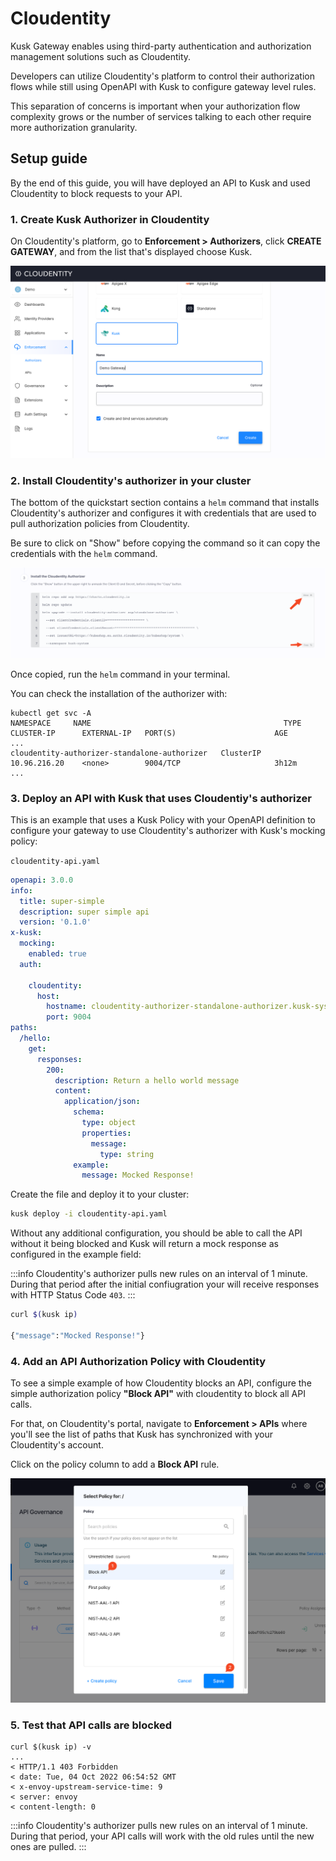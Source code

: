 # Cloudentity

Kusk Gateway enables using third-party authentication and authorization management solutions such as Cloudentity.

Developers can utilize Cloudentity's platform to control their authorization flows while still using OpenAPI with Kusk to configure gateway level rules.

This separation of concerns is important when your authorization flow complexity grows or the number of services talking to each other require more authorization granularity.

## Setup guide

By the end of this guide, you will have deployed an API to Kusk and used Cloudentity to block requests to your API. 

### 1. Create Kusk Authorizer in Cloudentity

On Cloudentity's platform, go to **Enforcement > Authorizers**, click **CREATE GATEWAY**, and from the list that's displayed choose Kusk.

![cloudentity authorizers list](./img/cloudentity-authorizers.png)

### 2. Install Cloudentity's authorizer in your cluster

The bottom of the quickstart section contains a `helm` command that installs Cloudentity's authorizer and configures it with credentials that are used to pull authorization policies from Cloudentity. 

Be sure to click on "Show" before copying the command so it can copy the credentials with the `helm` command.

![cloudentity helm command](./img/cloudentity-helm-command.png)

Once copied, run the `helm` command in your terminal. 

You can check the installation of the authorizer with: 

```
kubectl get svc -A
NAMESPACE     NAME                                           TYPE           CLUSTER-IP      EXTERNAL-IP   PORT(S)                      AGE
...
cloudentity-authorizer-standalone-authorizer   ClusterIP      10.96.216.20    <none>        9004/TCP                     3h12m
...
```

### 3. Deploy an API with Kusk that uses Cloudentiy's authorizer

This is an example that uses a Kusk Policy with your OpenAPI definition to configure your gateway to use Cloudentity's authorizer with Kusk's mocking policy: 

`cloudentity-api.yaml` 

```yaml
openapi: 3.0.0
info:
  title: super-simple
  description: super simple api
  version: '0.1.0'
x-kusk:
  mocking:
    enabled: true
  auth:
    
    cloudentity:
      host:
        hostname: cloudentity-authorizer-standalone-authorizer.kusk-system # default authorizer service, change in case your authorizer is installed differently
        port: 9004
paths:
  /hello:
    get:
      responses:
        200:
          description: Return a hello world message
          content: 
            application/json:
              schema:
                type: object
                properties:
                  message:
                    type: string
              example:
                message: Mocked Response! 
```

Create the file and deploy it to your cluster: 

```bash
kusk deploy -i cloudentity-api.yaml
```

Without any additional configuration, you should be able to call the API without it being blocked and Kusk will return a mock response as configured in the example field: 

:::info
Cloudentity's authorizer pulls new rules on an interval of 1 minute. During that period after the initial confiugration your will receive responses with HTTP Status Code `403`. 
:::

```bash
curl $(kusk ip)

{"message":"Mocked Response!"}
```

### 4. Add an API Authorization Policy with Cloudentity

To see a simple example of how Cloudentity blocks an API, configure the simple authorization policy **"Block API"** with cloudentity to block all API calls. 

For that, on Cloudentity's portal, navigate to **Enforcement > APIs** where you'll see the list of paths that Kusk has synchronized with your Cloudentity's account.

Click on the policy column to add a **Block API** rule. 

![cloudentity policy selection](./img/cloudentity-policy-selection.png)

### 5. Test that API calls are blocked

```
curl $(kusk ip) -v
...
< HTTP/1.1 403 Forbidden
< date: Tue, 04 Oct 2022 06:54:52 GMT
< x-envoy-upstream-service-time: 9
< server: envoy
< content-length: 0
```

:::info
Cloudentity's authorizer pulls new rules on an interval of 1 minute. During that period, your API calls will work with the old rules until the new ones are pulled. 
:::

